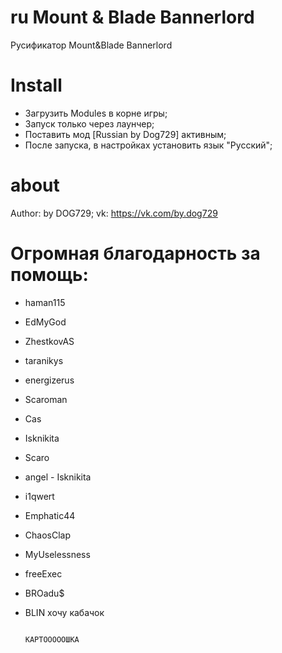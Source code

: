# ru Mount & Blade Bannerlord
Русификатор Mount&amp;Blade Bannerlord
# Install
* Загрузить Modules в корне игры;
* Запуск только через лаунчер;
* Поставить мод [Russian by Dog729] активным;
* После запуска, в настройках установить язык "Русский";
# about
Author: by DOG729;
vk: https://vk.com/by.dog729
# Огромная благодарность за помощь:
* haman115
* EdMyGod
* ZhestkovAS
* taranikys
* energizerus
* Scaroman
* Cas
* Isknikita
* Scaro
* angel - Isknikita
* i1qwert
* Emphatic44
* ChaosClap
* MyUselessness
* freeExec
* BROadu$
* BLIN
                                                 хочу кабачок
												 
												               КАРТОООООШКА 